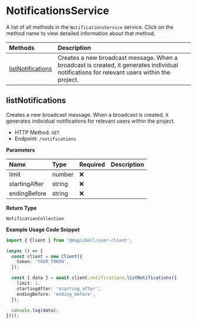 # NotificationsService

A list of all methods in the `NotificationsService` service. Click on the method name to view detailed information about that method.

| Methods                                 | Description                                                                                                                                |
| :-------------------------------------- | :----------------------------------------------------------------------------------------------------------------------------------------- |
| [listNotifications](#listnotifications) | Creates a new broadcast message. When a broadcast is created, it generates individual notifications for relevant users within the project. |

## listNotifications

Creates a new broadcast message. When a broadcast is created, it generates individual notifications for relevant users within the project.

- HTTP Method: `GET`
- Endpoint: `/notifications`

**Parameters**

| Name          | Type   | Required | Description |
| :------------ | :----- | :------- | :---------- |
| limit         | number | ❌       |             |
| startingAfter | string | ❌       |             |
| endingBefore  | string | ❌       |             |

**Return Type**

`NotificationCollection`

**Example Usage Code Snippet**

```typescript
import { Client } from '@magicbell/user-client';

(async () => {
  const client = new Client({
    token: 'YOUR_TOKEN',
  });

  const { data } = await client.notifications.listNotifications({
    limit: 1,
    startingAfter: 'starting_after',
    endingBefore: 'ending_before',
  });

  console.log(data);
})();
```
